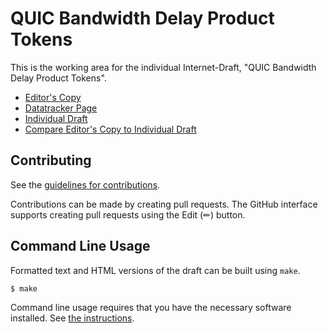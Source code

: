 # QUIC Bandwidth Delay Product Tokens

This is the working area for the individual Internet-Draft, "QUIC Bandwidth Delay Product Tokens".

* [Editor's Copy](https://TheEnbyperor.github.io/quic-bdp-token/#go.draft-misell-quic-bdp-token.html)
* [Datatracker Page](https://datatracker.ietf.org/doc/draft-misell-quic-bdp-token)
* [Individual Draft](https://datatracker.ietf.org/doc/html/draft-misell-quic-bdp-token)
* [Compare Editor's Copy to Individual Draft](https://TheEnbyperor.github.io/quic-bdp-token/#go.draft-misell-quic-bdp-token.diff)


## Contributing

See the
[guidelines for contributions](https://github.com/TheEnbyperor/quic-bdp-token/blob/root/CONTRIBUTING.md).

Contributions can be made by creating pull requests.
The GitHub interface supports creating pull requests using the Edit (✏) button.


## Command Line Usage

Formatted text and HTML versions of the draft can be built using `make`.

```sh
$ make
```

Command line usage requires that you have the necessary software installed.  See
[the instructions](https://github.com/martinthomson/i-d-template/blob/main/doc/SETUP.md).

